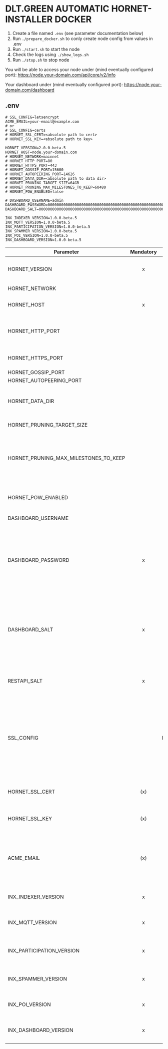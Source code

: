 # DLT.GREEN AUTOMATIC HORNET-INSTALLER DOCKER

1. Create a file named `.env` (see parameter documentation below)
2. Run `./prepare_docker.sh` to conly create node config from values in .env
3. Run `./start.sh` to start the node
4. Check the logs using `./show_logs.sh`
5. Run `./stop.sh` to stop node

You will be able to access your node under  (mind eventually configured port):
https://node.your-domain.com/api/core/v2/info

Your dashboard under (mind eventually configured port):
https://node.your-domain.com/dashboard

## .env

```
# SSL_CONFIG=letsencrypt
ACME_EMAIL=your-email@example.com
# or
# SSL_CONFIG=certs
# HORNET_SSL_CERT=<absolute path to cert>
# HORNET_SSL_KEY=<absolute path to key>

HORNET_VERSION=2.0.0-beta.5
HORNET_HOST=node.your-domain.com
# HORNET_NETWORK=mainnet
# HORNET_HTTP_PORT=80
# HORNET_HTTPS_PORT=443
# HORNET_GOSSIP_PORT=15600
# HORNET_AUTOPEERING_PORT=14626
# HORNET_DATA_DIR=<absolute path to data dir>
# HORNET_PRUNING_TARGET_SIZE=64GB
# HORNET_PRUNING_MAX_MILESTONES_TO_KEEP=60480
# HORNET_POW_ENABLED=false

# DASHBOARD_USERNAME=admin
DASHBOARD_PASSWORD=0000000000000000000000000000000000000000000000000000000000000000
DASHBOARD_SALT=0000000000000000000000000000000000000000000000000000000000000000

INX_INDEXER_VERSION=1.0.0-beta.5
INX_MQTT_VERSION=1.0.0-beta.5
INX_PARTICIPATION_VERSION=1.0.0-beta.5
INX_SPAMMER_VERSION=1.0.0-beta.5
INX_POI_VERSION=1.0.0-beta.5
INX_DASHBOARD_VERSION=1.0.0-beta.5
```

| Parameter                             | Mandatory |   Default   | Description                                                                                                                                                                      |
| ------------------------------------- | :-------: | :---------: | -------------------------------------------------------------------------------------------------------------------------------------------------------------------------------- |
| HORNET_VERSION                        |     x     |             | Version of `iotaledger/hornet` docker image to use                                                                                                                               |
| HORNET_NETWORK                        |           |   mainnet   | Allowed values: `mainnet`                                                                                                                                                        |
| HORNET_HOST                           |     x     |             | Host domain name e.g. `hornet.dlt.green`                                                                                                                                         |
| HORNET_HTTP_PORT                      |           |     80      | HTTP port to access dashboard and api. Must be 80 if letsencrypt is used.                                                                                                        |
| HORNET_HTTPS_PORT                     |           |     443     | HTTPS port to access dashboard and api                                                                                                                                           |
| HORNET_GOSSIP_PORT                    |           |    15600    | Gossip port                                                                                                                                                                      |
| HORNET_AUTOPEERING_PORT               |           |    14626    | Autopeering port                                                                                                                                                                 |
| HORNET_DATA_DIR                       |           |    .data    | Directory containing configuration, database, snapshots etc.                                                                                                                     |
| HORNET_PRUNING_TARGET_SIZE            |           |    64GB     | Target size of database                                                                                                                                                          |
| HORNET_PRUNING_MAX_MILESTONES_TO_KEEP |           |    60480    | Max umber of milestones to keep in database. Milestone pruning is disabled by default. It's activated if this parameter is set.                                                  |
| HORNET_POW_ENABLED                    |           |    false    | Whether the node does PoW if messages are received via API                                                                                                                       |
| DASHBOARD_USERNAME                    |           |    admin    | Username to access dashboard                                                                                                                                                     |
| DASHBOARD_PASSWORD                    |     x     |             | Password hash (can be generated with `docker compose run hornet tool pwd-hash` or non-interactively with `docker compose run hornet tool pwd-hash --json --password <password>`) |
| DASHBOARD_SALT                        |     x     |             | Password salt (can be generated with `docker compose run hornet tool pwd-hash` or non-interactively with `docker compose run hornet tool pwd-hash --json --password <password>`) |
| RESTAPI_SALT                          |     x     |             | Some random secret string used to generate (and validate) JWT tokens.                                                                                                            |
| SSL_CONFIG                            |           | letsencrypt | Allowed values: `certs`, `letsencrypt`. Default: `letsencrypt`. If set to certs `HORNET_SSL_CERT` and `HORNET_SSL_KEY` are used otherwise letsencrypt is used by default.        |
| HORNET_SSL_CERT                       |    (x)    |             | Absolute path to SSL certificate (mandatory if `SSL_CONFIG=certs`)                                                                                                               |
| HORNET_SSL_KEY                        |    (x)    |             | Absolute path to SSL private key (mandatory if `SSL_CONFIG=certs`)                                                                                                               |
| ACME_EMAIL                            |    (x)    |             | Mail address used to fetch SSL certificate from letsencrypt (mandatory if `SSL_CONFIG` not set or is set to `letsencrypt`).                                                      |
| INX_INDEXER_VERSION                   |     x     |             | Version of `iotaledger/inx-indexer` docker image to use                                                                                                                          |
| INX_MQTT_VERSION                      |     x     |             | Version of `iotaledger/inx-mqtt` docker image to use                                                                                                                             |
| INX_PARTICIPATION_VERSION             |     x     |             | Version of `iotaledger/inx-participation` docker image to use                                                                                                                    |
| INX_SPAMMER_VERSION                   |     x     |             | Version of `iotaledger/inx-spammer` docker image to use                                                                                                                          |
| INX_POI_VERSION                       |     x     |             | Version of `iotaledger/inx-poi` docker image to use                                                                                                                              |
| INX_DASHBOARD_VERSION                 |     x     |             | Version of `iotaledger/inx-dashboard` docker image to use                                                                                                                        |
